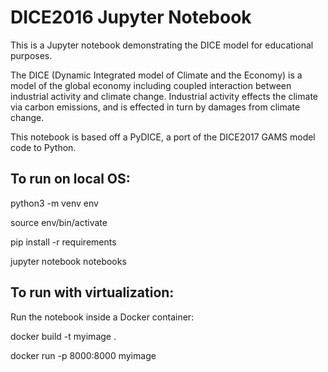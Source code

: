 # DICE2016 Jupyter Notebook

This is a Jupyter notebook demonstrating the DICE model for educational purposes.

The DICE (Dynamic Integrated model of Climate and the Economy) is a model of the global economy including coupled interaction between industrial activity and climate change. Industrial activity effects the climate via carbon emissions, and is effected in turn by damages from climate change.

This notebook is based off a PyDICE, a port of the DICE2017 GAMS model code to Python.

## To run on local OS:

python3 -m venv env

source env/bin/activate

pip install -r requirements

jupyter notebook notebooks

## To run with virtualization:

Run the notebook inside a Docker container:

docker build -t myimage .

docker run -p 8000:8000 myimage